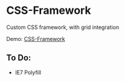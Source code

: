 CSS-Framework
=============

Custom CSS framework, with grid integration 

Demo: <a href="http://www.lyndseyb.co.uk/plugins/css-framework/demo.html" target="_blank"> CSS-Framework </a>

<h2> To Do: </h2>
<ul>
<li> IE7 Polyfill </li>
</ul>

